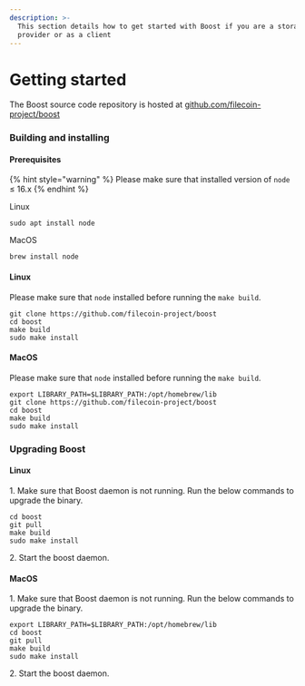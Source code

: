 ```yaml
---
description: >-
  This section details how to get started with Boost if you are a storage
  provider or as a client
---
```


# Getting started

The Boost source code repository is hosted at [github.com/filecoin-project/boost](https://github.com/filecoin-project/boost)

### Building and installing

#### Prerequisites

{% hint style="warning" %}
Please make sure that installed version of `node` ≤ 16.x
{% endhint %}

Linux

```
sudo apt install node
```

MacOS

```
brew install node
```

#### Linux

Please make sure that `node` installed before running the `make build`.

```
git clone https://github.com/filecoin-project/boost
cd boost
make build
sudo make install
```

#### MacOS

Please make sure that `node` installed before running the `make build`.

```
export LIBRARY_PATH=$LIBRARY_PATH:/opt/homebrew/lib
git clone https://github.com/filecoin-project/boost
cd boost
make build
sudo make install
```

### Upgrading Boost

#### Linux

1\. Make sure that Boost daemon is not running. Run the below commands to upgrade the binary.

```
cd boost
git pull
make build
sudo make install
```

2\. Start the boost daemon.

#### MacOS

1\. Make sure that Boost daemon is not running. Run the below commands to upgrade the binary.

```
export LIBRARY_PATH=$LIBRARY_PATH:/opt/homebrew/lib
cd boost
git pull
make build
sudo make install
```

2\. Start the boost daemon.

